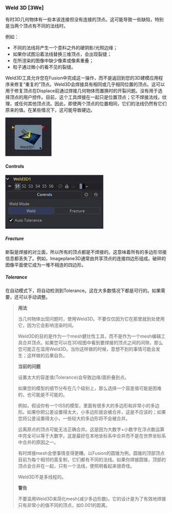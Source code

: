 ### Weld 3D [3We]

有时3D几何物体有一些本该连接但没有连接的顶点。这可能导致一些缺陷，特别是当两个顶点有不同的法线时。

例如：

- 不同的法线将产生一个意料之外的硬阴影/光照边缘；
- 如果你试图沿着法线替换三维顶点，会出现裂缝；
- 在所渲染的图像中缺少像素或像素重叠；
- 粒子通过微小的看不见的裂缝。

Weld3D工具允许您在Fusion中完成这一操作，而不是返回到您的3D建模应用程序来修复“重复的”顶点。Weld3D会焊接具有相同或几乎相同位置的顶点。这可以用于修复顶点在Displace前通过焊接几何物体而置换时的开裂问题。没有用于选择顶点的用户控件。目前，这个工具焊接在一起只是位置顶点；它不焊接法线，纹理，或任何其他顶点流。因此，即使两个顶点的位置相同，它们的法线仍然有它们原来的值。在某些情况下，这可能导致硬边。

 ![3We_tile](images/3We_tile.jpg)

#### Controls

![3We_Controls](images/3We_Controls.png)

##### Fracture

断裂是焊接的对立面，所以所有的顶点都是不焊接的。这意味着所有的多边形邻接信息都丢失了。例如，Imageplane3D通常由共享顶点的连接四边形组成。破碎的图像平面使它成为一堆不相连的四边形。

##### Tolerance

在自动模式下，将自动检测到Tolerance。这在大多数情况下都是可行的。如果需要，还可以手动调整。

> **用法** 
>
> 当几何物体出现问题时，使用Weld3D。不要仅仅因为它在那里就到处使用它，因为它会影响渲染时间。
>
> Weld3D的目的是作为一个mesh健壮性工具，而不是作为一个mesh编辑工具合并顶点。如果您可以在3D视图中看到要焊接的顶点之间的间隙，那么您可能正在滥用Weld3D。当你这样做的时候，意想不到的事情可能会发生；这样做的后果自负。
>
> **当前的问题** 
>
> 设置太大的容差值(Tolerance)会导致边缘/面折叠到点。
>
> 如果您的模型的细节分布在几个级别上，那么选择一个容差值可能是困难的，也可能是不可能的。
>
> 例如，假设你有一个ISS的模型，里面有很多大的多边形和非常小的多边形。如果你把公差设置得太大，小多边形就会被合并，这是不应该的；如果您将公差设置得太小，一些较大的多边形将不会被合并。
>
> 远离原点的顶点可能无法正确合并。这是因为大数字+小数字在浮点数运算中完全可以等于大数字。这是最好在本地坐标系中合并而不是在世界坐标系中合并的原因之一。
>
> 有时焊接mesh会使事情变得更糟。以Fusion的圆锥为例。圆锥的顶部顶点目前为每个相邻的面复制，它们都有不同的法线。如果你焊接圆锥，顶部的顶点会合并在一起，只有一个法线，使照明看起来很奇怪。
>
> Weld3D不是多线程的。
>
> **警告** 
>
> 不要滥用Weld3D来简化mesh(减少多边形数)。它的设计是为了有效地焊接只有非常小的值不同的顶点，如0.001的距离。

